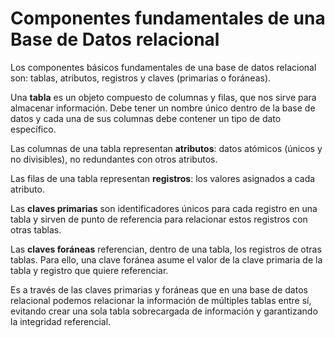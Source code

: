 # Componentes fundamentales de una Base de Datos relacional

Los componentes básicos fundamentales de una base de datos relacional son: tablas, atributos, registros y claves (primarias o foráneas).

Una **tabla** es un objeto compuesto de columnas y filas, que nos sirve para almacenar información. Debe tener un nombre único dentro de la base de datos y cada una de sus columnas debe contener un tipo de dato específico.

Las columnas de una tabla representan **atributos**: datos atómicos (únicos y no divisibles), no redundantes con otros atributos.

Las filas de una tabla representan **registros**: los valores asignados a cada atributo.

Las **claves primarias** son identificadores únicos para cada registro en una tabla y sirven de punto de referencia para relacionar estos registros con otras tablas.

Las **claves foráneas** referencian, dentro de una tabla, los registros de otras tablas. Para ello, una clave foránea asume el valor de la clave primaria de la tabla y registro que quiere referenciar.

Es a través de las claves primarias y foráneas que en una base de datos relacional podemos relacionar la información de múltiples tablas entre sí, evitando crear una sola tabla sobrecargada de información y garantizando la integridad referencial.
